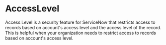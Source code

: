 # AccessLevel
Access Level is a security feature for ServiceNow that restricts access to records based on account's access level and the access level of the record. This is helpful when your organization needs to restrict access to records based on account's access level.
